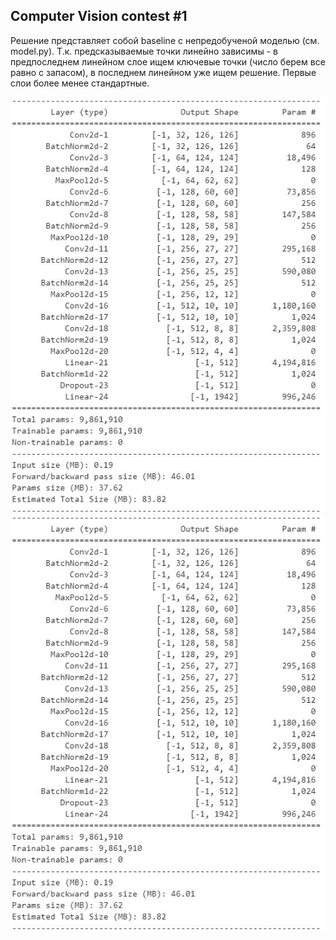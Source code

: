 ## Computer Vision contest #1
Решение представляет собой baseline с непредобученой моделью (см. model.py).
Т.к. предсказываемые точки линейно зависимы - в предпоследнем линейном слое
ищем ключевые точки (число берем все равно с запасом), в последнем линейном уже ищем решение.
Первые слои более менее стандартные.

![result](https://github.com/OlegPozovnoy/MailRuCVContest1/blob/master/model.JPG)    
![model](model.jpg)
